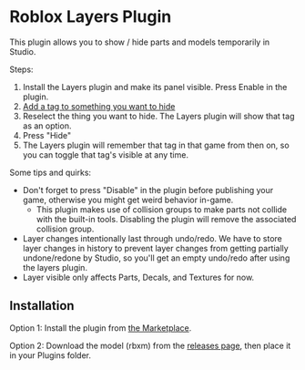 # Roblox Layers Plugin

This plugin allows you to show / hide parts and models temporarily in Studio.

Steps:
1. Install the Layers plugin and make its panel visible. Press Enable in the plugin.
2. [Add a tag to something you want to hide](https://devforum.roblox.com/t/tag-editor-plugin/101465)
3. Reselect the thing you want to hide. The Layers plugin will show that tag as an option.
4. Press "Hide"
5. The Layers plugin will remember that tag in that game from then on, so you can toggle that tag's visible at any time.

Some tips and quirks:
* Don't forget to press "Disable" in the plugin before publishing your game, otherwise you might get weird behavior in-game.
   * This plugin makes use of collision groups to make parts not collide with the built-in tools. Disabling the plugin will remove the associated collision group.
* Layer changes intentionally last through undo/redo. We have to store layer changes in history to prevent layer changes from getting partially undone/redone by Studio, so you'll get an empty undo/redo after using the layers plugin.
* Layer visible only affects Parts, Decals, and Textures for now.

## Installation

Option 1: Install the plugin from [the Marketplace](https://www.roblox.com/library/7139038317/Layers).

Option 2: Download the model (rbxm) from the [releases page](https://github.com/Corecii/roblox-layers-plugin/releases), then place it in your Plugins folder.